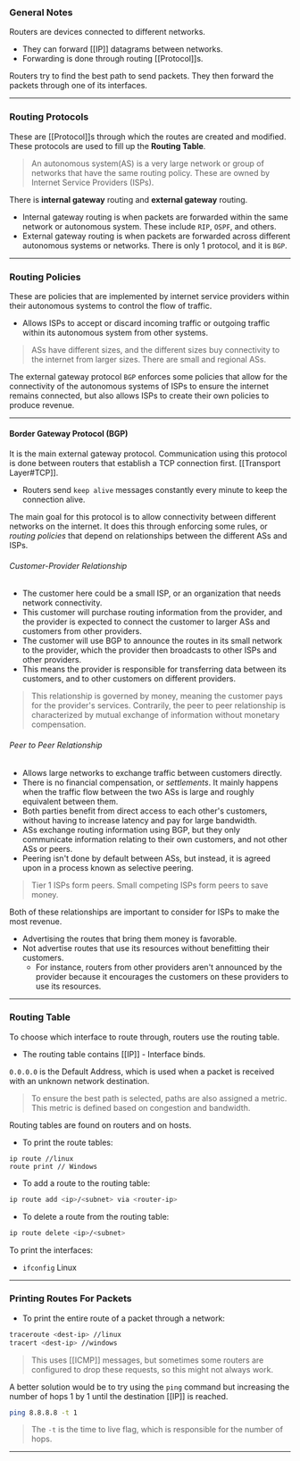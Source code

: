 
### General Notes

Routers are devices connected to different networks.
- They can forward [[IP]] datagrams between networks.
- Forwarding is done through routing [[Protocol]]s.

Routers try to find the best path to send packets. They then forward the packets through one of its interfaces.

---
### Routing Protocols

These are [[Protocol]]s through which the routes are created and modified. These protocols are used to fill up the **Routing Table**. 

> An autonomous system(AS) is a very large network or group of networks that have the same routing policy. These are owned by Internet Service Providers (ISPs).

There is **internal gateway** routing and **external gateway** routing.
- Internal gateway routing is when packets are forwarded within the same network or autonomous system. These include `RIP`, `OSPF`, and others.
- External gateway routing is when packets are forwarded across different autonomous systems or networks. There is only 1 protocol, and it is `BGP`.

---
### Routing Policies

These are policies that are implemented by internet service providers within their autonomous systems to control the flow of traffic.
- Allows ISPs to accept or discard incoming traffic or outgoing traffic within its autonomous system from other systems.

> ASs have different sizes, and the different sizes buy connectivity to the internet from larger sizes. There are small and regional ASs.

The external gateway protocol `BGP` enforces some policies that allow for the connectivity of the autonomous systems of ISPs to ensure the internet remains connected, but also allows ISPs to create their own policies to produce revenue.

---
#### Border Gateway Protocol (BGP)

It is the main external gateway protocol. Communication using this protocol is done between routers that establish a TCP connection first. [[Transport Layer#TCP]].
- Routers send `keep alive` messages constantly every minute to keep the connection alive.

The main goal for this protocol is to allow connectivity between different networks on the internet. It does this through enforcing some rules, or *routing policies* that depend on relationships between the different ASs and ISPs.
###### Customer-Provider Relationship

- The customer here could be a small ISP, or an organization that needs network connectivity. 
- This customer will purchase routing information from the provider, and the provider is expected to connect the customer to larger ASs and customers from other providers.
- The customer will use BGP to announce the routes in its small network to the provider, which the provider then broadcasts to other ISPs and other providers.
- This means the provider is responsible for transferring data between its customers, and to other customers on different providers.

> This relationship is governed by money, meaning the customer pays for the provider's services. Contrarily, the peer to peer relationship is characterized by mutual exchange of information without monetary compensation.

###### Peer to Peer Relationship

- Allows large networks to exchange traffic between customers directly.
- There is no financial compensation, or *settlements*. It mainly happens when the traffic flow between the two ASs is large and roughly equivalent between them.
- Both parties benefit from direct access to each other's customers, without having to increase latency and pay for large bandwidth.
- ASs exchange routing information using BGP, but they only communicate information relating to their own customers, and not other ASs or peers.
- Peering isn't done by default between ASs, but instead, it is agreed upon in a process known as selective peering.

> Tier 1 ISPs form peers. Small competing ISPs form peers to save money.

Both of these relationships are important to consider for ISPs to make the most revenue. 
- Advertising the routes that bring them money is favorable.
- Not advertise routes that use its resources without benefitting their customers.
	- For instance, routers from other providers aren't announced by the provider because it encourages the customers on these providers to use its resources.

---
### Routing Table

To choose which interface to route through, routers use the routing table.
- The routing table contains [[IP]] - Interface binds.

`0.0.0.0` is the Default Address, which is used when a packet is received with an unknown network destination.

> To ensure the best path is selected, paths are also assigned a metric. This metric is defined based on congestion and bandwidth.

Routing tables are found on routers and on hosts.

* To print the route tables: 
```
ip route //linux
route print // Windows
```

* To add a route to the routing table:
```bash
ip route add <ip>/<subnet> via <router-ip>
```

* To delete a route from the routing table:
```bash
ip route delete <ip>/<subnet>
```

To print the interfaces:
* `ifconfig` Linux

---
### Printing Routes For Packets

* To print the entire route of a packet through a network:
```bash
traceroute <dest-ip> //linux
tracert <dest-ip> //windows
```
> This uses [[ICMP]] messages, but sometimes some routers are configured to drop these requests, so this might not always work.

A better solution would be to try using the `ping` command but increasing the number of hops 1 by 1 until the destination [[IP]] is reached.

```bash
ping 8.8.8.8 -t 1
```
> The `-t` is the time to live flag, which is responsible for the number of hops.

---
